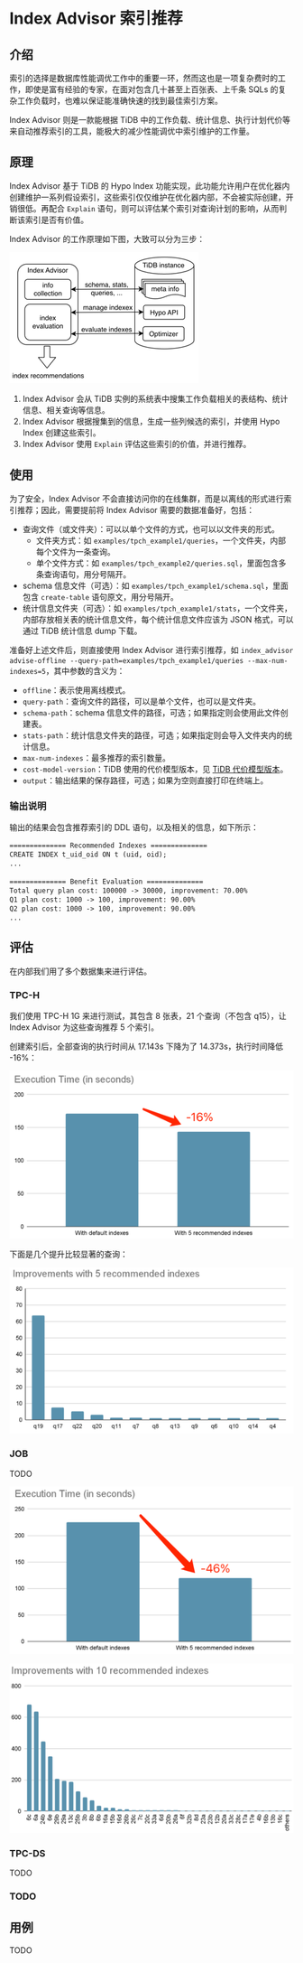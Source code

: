 # Index Advisor 索引推荐

## 介绍

索引的选择是数据库性能调优工作中的重要一环，然而这也是一项复杂费时的工作，即使是富有经验的专家，在面对包含几十甚至上百张表、上千条 SQLs 的复杂工作负载时，也难以保证能准确快速的找到最佳索引方案。

Index Advisor 则是一款能根据 TiDB 中的工作负载、统计信息、执行计划代价等来自动推荐索引的工具，能极大的减少性能调优中索引维护的工作量。

## 原理

Index Advisor 基于 TiDB 的 Hypo Index 功能实现，此功能允许用户在优化器内创建维护一系列假设索引，这些索引仅仅维护在优化器内部，不会被实际创建，开销很低。再配合 `Explain` 语句，则可以评估某个索引对查询计划的影响，从而判断该索引是否有价值。

Index Advisor 的工作原理如下图，大致可以分为三步：

![overview.png](doc/overview.png)

1. Index Advisor 会从 TiDB 实例的系统表中搜集工作负载相关的表结构、统计信息、相关查询等信息。
2. Index Advisor 根据搜集到的信息，生成一些列候选的索引，并使用 Hypo Index 创建这些索引。
3. Index Advisor 使用 `Explain` 评估这些索引的价值，并进行推荐。

## 使用

为了安全，Index Advisor 不会直接访问你的在线集群，而是以离线的形式进行索引推荐；因此，需要提前将 Index Advisor 需要的数据准备好，包括：

- 查询文件（或文件夹）：可以以单个文件的方式，也可以以文件夹的形式。
  - 文件夹方式：如 `examples/tpch_example1/queries`，一个文件夹，内部每个文件为一条查询。
  - 单个文件方式：如 `examples/tpch_example2/queries.sql`，里面包含多条查询语句，用分号隔开。
- schema 信息文件（可选）：如 `examples/tpch_example1/schema.sql`，里面包含 `create-table` 语句原文，用分号隔开。
- 统计信息文件夹（可选）：如 `examples/tpch_example1/stats`，一个文件夹，内部存放相关表的统计信息文件，每个统计信息文件应该为 JSON 格式，可以通过 TiDB 统计信息 dump 下载。

准备好上述文件后，则直接使用 Index Advisor 进行索引推荐，如 `index_advisor advise-offline --query-path=examples/tpch_example1/queries --max-num-indexes=5`，其中参数的含义为：
- `offline`：表示使用离线模式。
- `query-path`：查询文件的路径，可以是单个文件，也可以是文件夹。
- `schema-path`：schema 信息文件的路径，可选；如果指定则会使用此文件创建表。
- `stats-path`：统计信息文件夹的路径，可选；如果指定则会导入文件夹内的统计信息。
- `max-num-indexes`：最多推荐的索引数量。
- `cost-model-version`：TiDB 使用的代价模型版本，见 [TiDB 代价模型版本](https://docs.pingcap.com/zh/tidb/dev/system-variables#tidb_cost_model_version-%E4%BB%8E-v620-%E7%89%88%E6%9C%AC%E5%BC%80%E5%A7%8B%E5%BC%95%E5%85%A5)。
- `output`：输出结果的保存路径，可选；如果为空则直接打印在终端上。

### 输出说明

输出的结果会包含推荐索引的 DDL 语句，以及相关的信息，如下所示：

```
============== Recommended Indexes ==============
CREATE INDEX t_uid_oid ON t (uid, oid);
...

============== Benefit Evaluation ==============
Total query plan cost: 100000 -> 30000, improvement: 70.00%
Q1 plan cost: 1000 -> 100, improvement: 90.00%
Q2 plan cost: 1000 -> 100, improvement: 90.00%
...
```

## 评估

在内部我们用了多个数据集来进行评估。

### TPC-H

我们使用 TPC-H 1G 来进行测试，其包含 8 张表，21 个查询（不包含 q15），让 Index Advisor 为这些查询推荐 5 个索引。

创建索引后，全部查询的执行时间从 17.143s 下降为了 14.373s，执行时间降低 -16%：

![tpch_total](doc/evaluation_tpch_1g_total.png)

下面是几个提升比较显著的查询：

![tpch_query](doc/evaluation_tpch_1g_query.png)

### JOB

TODO


![job_total](doc/evaluation_job_total.png)

![job_query](doc/evaluation_job_query.png)
### TPC-DS

TODO

### TODO

## 用例

TODO